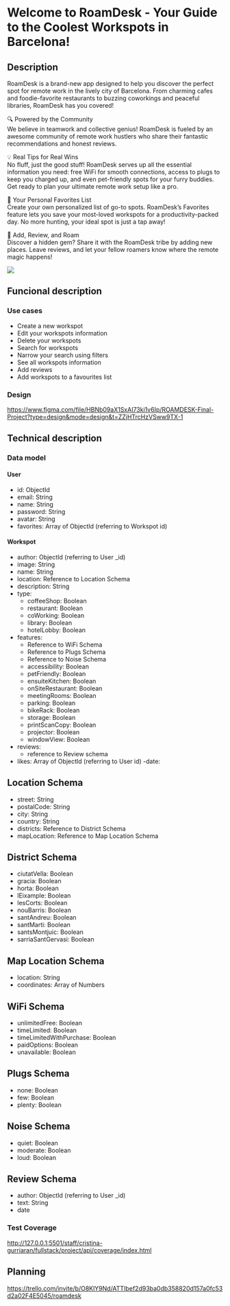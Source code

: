 # Welcome to RoamDesk - Your Guide to the Coolest Workspots in Barcelona!

## Description 
RoamDesk is a brand-new app designed to help you discover the perfect spot for remote work in the lively city of Barcelona. From charming cafes and foodie-favorite restaurants to buzzing coworkings and peaceful libraries, RoamDesk has you covered!

🔍 Powered by the Community  
We believe in teamwork and collective genius! RoamDesk is fueled by an awesome community of remote work hustlers who share their fantastic recommendations and honest reviews.

💡 Real Tips for Real Wins  
No fluff, just the good stuff! RoamDesk serves up all the essential information you need: free WiFi for smooth connections, access to plugs to keep you charged up, and even pet-friendly spots for your furry buddies. Get ready to plan your ultimate remote work setup like a pro.

📍 Your Personal Favorites List  
Create your own personalized list of go-to spots. RoamDesk’s Favorites feature lets you save your most-loved workspots for a productivity-packed day. No more hunting, your ideal spot is just a tap away!

🌟 Add, Review, and Roam  
Discover a hidden gem? Share it with the RoamDesk tribe by adding new places. Leave reviews, and let your fellow roamers know where the remote magic happens!

<img src='https://media1.giphy.com/media/v1.Y2lkPTc5MGI3NjExbDZrYzdzbXp6ZTA5bzFsMzB3Z3BheG9vOXVpbjVyMWFjanBndWVraSZlcD12MV9pbnRlcm5hbF9naWZfYnlfaWQmY3Q9Zw/dB15acdZ12Z7JJ6lOC/giphy.gif' > </img>

## Funcional description

### Use cases

- Create a new workspot
- Edit your workspots information
- Delete your workspots
- Search for workspots
- Narrow your search using filters
- See all workspots information 
- Add reviews
- Add workspots to a favourites list

### Design
https://www.figma.com/file/HBNb09aX1SxAI73ki1v6Ip/ROAMDESK-Final-Project?type=design&mode=design&t=ZZjHTrcHzVSww9TX-1

## Technical description

### Data model

#### User
- id: ObjectId
- email: String
- name: String
- password: String
- avatar: String
- favorites: Array of ObjectId (referring to Workspot id)

#### Workspot
- author: ObjectId (referring to User _id)
- image: String
- name: String
- location: Reference to Location Schema
- description: String
- type:
  - coffeeShop: Boolean
  - restaurant: Boolean
  - coWorking: Boolean
  - library: Boolean
  - hotelLobby: Boolean
- features:
  - Reference to WiFi Schema
  - Reference to Plugs Schema
  - Reference to Noise Schema
  - accessibility: Boolean
  - petFriendly: Boolean
  - ensuiteKitchen: Boolean
  - onSiteRestaurant: Boolean
  - meetingRooms: Boolean
  - parking: Boolean
  - bikeRack: Boolean
  - storage: Boolean
  - printScanCopy: Boolean
  - projector: Boolean
  - windowView: Boolean
- reviews:
  - reference to Review schema
- likes: Array of ObjectId (referring to User id)
-date:


## Location Schema
- street: String
- postalCode: String
- city: String
- country: String
- districts: Reference to District Schema
- mapLocation: Reference to Map Location Schema

## District Schema
- ciutatVella: Boolean
- gracia: Boolean
- horta: Boolean
- lEixample: Boolean
- lesCorts: Boolean
- nouBarris: Boolean
- santAndreu: Boolean
- santMarti: Boolean
- santsMontjuic: Boolean
- sarriaSantGervasi: Boolean

## Map Location Schema
- location: String 
- coordinates: Array of Numbers

## WiFi Schema
- unlimitedFree: Boolean
- timeLimited: Boolean
- timeLimitedWithPurchase: Boolean
- paidOptions: Boolean
- unavailable: Boolean

## Plugs Schema
- none: Boolean
- few: Boolean
- plenty: Boolean

## Noise Schema
- quiet: Boolean
- moderate: Boolean
- loud: Boolean

## Review Schema
- author: ObjectId (referring to User _id)
- text: String
- date


### Test Coverage  
http://127.0.0.1:5501/staff/cristina-gurriaran/fullstack/project/api/coverage/index.html

## Planning
https://trello.com/invite/b/O8KlY9Nd/ATTIbef2d93ba0db358820d157a0fc53d2a02F4E5045/roamdesk






